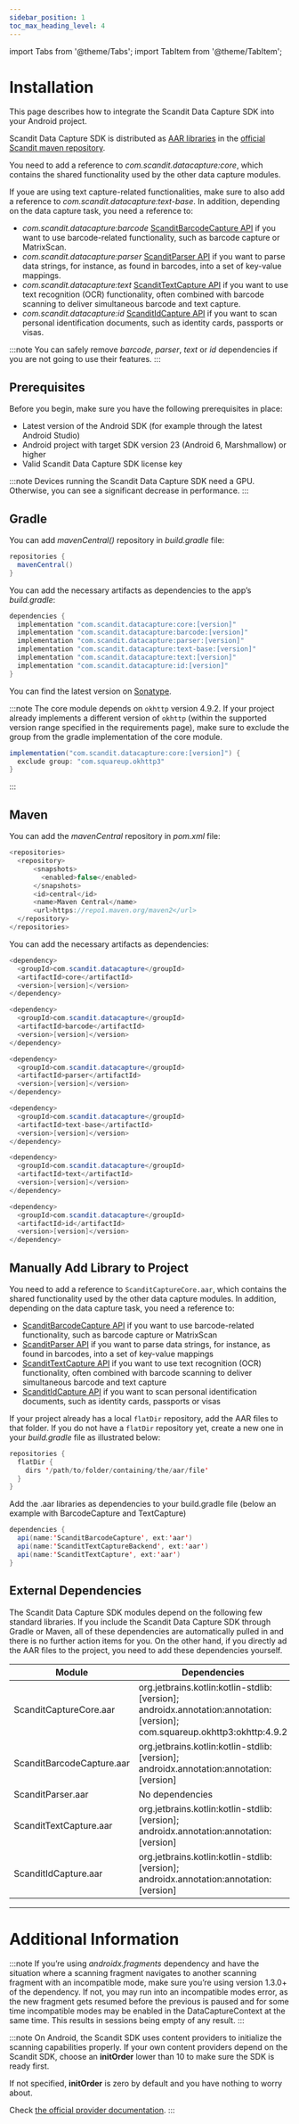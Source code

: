 ```yaml
---
sidebar_position: 1
toc_max_heading_level: 4
---
```


import Tabs from '@theme/Tabs';
import TabItem from '@theme/TabItem';

# Installation

This page describes how to integrate the Scandit Data Capture SDK into your Android project.

Scandit Data Capture SDK is distributed as [AAR libraries](https://developer.android.com/studio/projects/android-library#aar-contents) in the [official Scandit maven repository](https://s01.oss.sonatype.org/content/repositories/releases/com/scandit/datacapture/).

You need to add a reference to _com.scandit.datacapture:core_, which contains the shared functionality used by the other data capture modules.

If youe are using text capture-related functionalities, make sure to also add a reference to _com.scandit.datacapture:text-base_. In addition, depending on the data capture task, you need a reference to:

- _com.scandit.datacapture:barcode_ [ScanditBarcodeCapture API](https://docs.scandit.com/data-capture-sdk/android/barcode-capture/api.html) if you want to use barcode-related functionality, such as barcode capture or MatrixScan.
- _com.scandit.datacapture:parser_ [ScanditParser API](https://docs.scandit.com/data-capture-sdk/android/parser/api.html) if you want to parse data strings, for instance, as found in barcodes, into a set of key-value mappings.
- _com.scandit.datacapture:text_ [ScanditTextCapture API](https://docs.scandit.com/data-capture-sdk/android/text-capture/api.html) if you want to use text recognition (OCR) functionality, often combined with barcode scanning to deliver simultaneous barcode and text capture.
- _com.scandit.datacapture:id_ [ScanditIdCapture API](https://docs.scandit.com/data-capture-sdk/android/id-capture/api.html) if you want to scan personal identification documents, such as identity cards, passports or visas.

:::note
You can safely remove _barcode_, _parser_, _text_ or _id_ dependencies if you are not going to use their features.
:::

## Prerequisites

Before you begin, make sure you have the following prerequisites in place:

- Latest version of the Android SDK (for example through the latest Android Studio)
- Android project with target SDK version 23 (Android 6, Marshmallow) or higher
- Valid Scandit Data Capture SDK license key

:::note
Devices running the Scandit Data Capture SDK need a GPU. Otherwise, you can see a significant decrease in performance.
:::

## Gradle

You can add _mavenCentral()_ repository in _build.gradle_ file:

```java
repositories {
  mavenCentral()
}
```

You can add the necessary artifacts as dependencies to the app’s _build.gradle_:

```java
dependencies {
  implementation "com.scandit.datacapture:core:[version]"
  implementation "com.scandit.datacapture:barcode:[version]"
  implementation "com.scandit.datacapture:parser:[version]"
  implementation "com.scandit.datacapture:text-base:[version]"
  implementation "com.scandit.datacapture:text:[version]"
  implementation "com.scandit.datacapture:id:[version]"
}
```

You can find the latest version on [Sonatype](https://s01.oss.sonatype.org/content/repositories/releases/com/scandit/datacapture/).

:::note
The core module depends on `okhttp` version 4.9.2. If your project already implements a different version of `okhttp` (within the supported version range specified in the requirements page), make sure to exclude the group from the gradle implementation of the core module.

```java
implementation("com.scandit.datacapture:core:[version]") {
  exclude group: "com.squareup.okhttp3"
}
```

:::

## Maven

You can add the _mavenCentral_ repository in _pom.xml_ file:

```java
<repositories>
  <repository>
      <snapshots>
        <enabled>false</enabled>
      </snapshots>
      <id>central</id>
      <name>Maven Central</name>
      <url>https://repo1.maven.org/maven2</url>
  </repository>
</repositories>
```

You can add the necessary artifacts as dependencies:

```java
<dependency>
  <groupId>com.scandit.datacapture</groupId>
  <artifactId>core</artifactId>
  <version>[version]</version>
</dependency>

<dependency>
  <groupId>com.scandit.datacapture</groupId>
  <artifactId>barcode</artifactId>
  <version>[version]</version>
</dependency>

<dependency>
  <groupId>com.scandit.datacapture</groupId>
  <artifactId>parser</artifactId>
  <version>[version]</version>
</dependency>

<dependency>
  <groupId>com.scandit.datacapture</groupId>
  <artifactId>text-base</artifactId>
  <version>[version]</version>
</dependency>

<dependency>
  <groupId>com.scandit.datacapture</groupId>
  <artifactId>text</artifactId>
  <version>[version]</version>
</dependency>

<dependency>
  <groupId>com.scandit.datacapture</groupId>
  <artifactId>id</artifactId>
  <version>[version]</version>
</dependency>
```

## Manually Add Library to Project

You need to add a reference to `ScanditCaptureCore.aar`, which contains the shared functionality used by the other data capture modules. In addition, depending on the data capture task, you need a reference to:

- [ScanditBarcodeCapture API](https://docs.scandit.com/data-capture-sdk/android/barcode-capture/api.html) if you want to use barcode-related functionality, such as barcode capture or MatrixScan
- [ScanditParser API](https://docs.scandit.com/data-capture-sdk/android/parser/api.html) if you want to parse data strings, for instance, as found in barcodes, into a set of key-value mappings
- [ScanditTextCapture API](https://docs.scandit.com/data-capture-sdk/android/text-capture/api.html) if you want to use text recognition (OCR) functionality, often combined with barcode scanning to deliver simultaneous barcode and text capture
- [ScanditIdCapture API](https://docs.scandit.com/data-capture-sdk/android/id-capture/api.html) if you want to scan personal identification documents, such as identity cards, passports or visas

If your project already has a local `flatDir` repository, add the AAR files to that folder. If you do not have a `flatDir` repository yet, create a new one in your _build.gradle_ file as illustrated below:

```java
repositories {
  flatDir {
    dirs '/path/to/folder/containing/the/aar/file'
  }
}
```

Add the .aar libraries as dependencies to your build.gradle file (below an example with BarcodeCapture and TextCapture)

```java
dependencies {
  api(name:'ScanditBarcodeCapture', ext:'aar')
  api(name:'ScanditTextCaptureBackend', ext:'aar')
  api(name:'ScanditTextCapture', ext:'aar')
}
```

## External Dependencies

The Scandit Data Capture SDK modules depend on the following few standard libraries. If you include the Scandit Data Capture SDK through Gradle or Maven, all of these dependencies are automatically pulled in and there is no further action items for you. On the other hand, if you directly ad the AAR files to the project, you need to add these dependencies yourself.

| Module                    | Dependencies                                                                                                              |
| ------------------------- | ------------------------------------------------------------------------------------------------------------------------- |
| ScanditCaptureCore.aar    | org.jetbrains.kotlin:kotlin-stdlib:[version]; androidx.annotation:annotation:[version]; com.squareup.okhttp3:okhttp:4.9.2 |
| ScanditBarcodeCapture.aar | org.jetbrains.kotlin:kotlin-stdlib:[version]; androidx.annotation:annotation:[version]                                    |
| ScanditParser.aar         | No dependencies                                                                                                           |
| ScanditTextCapture.aar    | org.jetbrains.kotlin:kotlin-stdlib:[version]; androidx.annotation:annotation:[version]                                    |
| ScanditIdCapture.aar      | org.jetbrains.kotlin:kotlin-stdlib:[version]; androidx.annotation:annotation:[version]                                    |

---

# Additional Information

:::note
If you’re using _androidx.fragments_ dependency and have the situation where a scanning fragment navigates to another scanning fragment with an incompatible mode, make sure you’re using version 1.3.0+ of the dependency. If not, you may run into an incompatible modes error, as the new fragment gets resumed before the previous is paused and for some time incompatible modes may be enabled in the DataCaptureContext at the same time. This results in sessions being empty of any result.
:::

:::note
On Android, the Scandit SDK uses content providers to initialize the scanning capabilities properly. If your own content providers depend on the Scandit SDK, choose an **initOrder** lower than 10 to make sure the SDK is ready first.

If not specified, **initOrder** is zero by default and you have nothing to worry about.

Check [the official provider documentation](https://developer.android.com/guide/topics/manifest/provider-element).
:::
